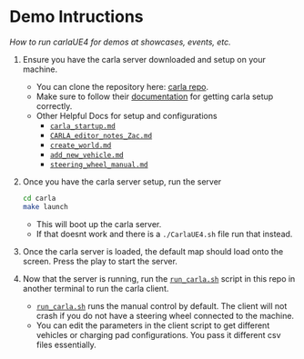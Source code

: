 # Demo Intructions
*How to run carlaUE4 for demos at showcases, events, etc.* 

1. Ensure you have the carla server downloaded and setup on your machine. 
    * You can clone the repository here: [carla repo](https://github.com/carla-simulator/carla/tree/ue4-dev?tab=readme-ov-file).
    * Make sure to follow their [documentation](https://carla.readthedocs.io/en/latest/) for getting carla setup correctly.
    * Other Helpful Docs for setup and configurations
        * [`carla_startup.md`](./carla_startup.md)
        * [`CARLA_editor_notes_Zac.md`](./CARLA_editor_notes_Zac.md)
        * [`create_world.md`](./create_world.md)
        * [`add_new_vehicle.md`](./add_new_vehicle.md)
        * [`steering_wheel_manual.md`](./steering_wheel_manual.md)

2. Once you have the carla server setup, run the server
    ```bash
    cd carla
    make launch
    ``` 
    * This will boot up the carla server.
    * If that doesnt work and there is a `./CarlaUE4.sh` file run that 
    instead.

3. Once the carla server is loaded, the default map should load onto the screen.
Press the play to start the server.

4. Now that the server is running, run the [`run_carla.sh`](./run_carla.sh)
script in this repo in another terminal to run the carla client.
    * [`run_carla.sh`](./run_carla.sh) runs the manual control by default. The 
    client will not crash if you do not have a steering wheel connected
    to the machine.
    * You can edit the parameters in the client script to get different vehicles 
    or charging pad configurations. You pass it different csv files essentially.